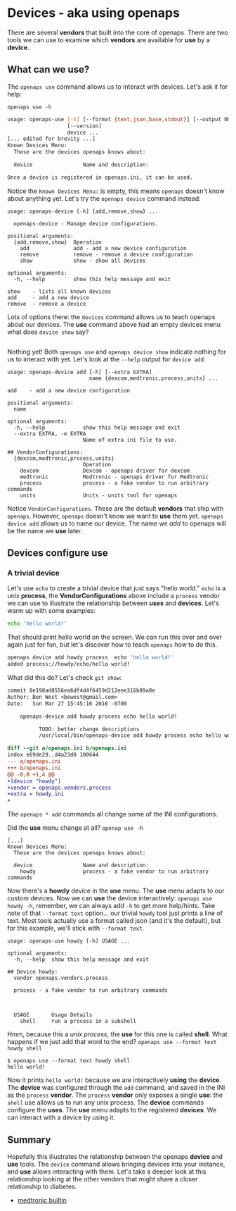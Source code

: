 
# Devices - aka **using** openaps

There are several **vendors** that built into the core of openaps.
There are two tools we can use to examine which **vendors** are available for
**use** by a **device**.

## What can we use?

The `openaps use` command allows us to interact with devices.  Let's ask it for help:

    openaps use -h

```bash
usage: openaps-use [-h] [--format {text,json,base,stdout}] [--output OUTPUT]
                   [--version]
                   device ...
[... edited for brevity ...]
Known Devices Menu:
  These are the devices openaps knows about:

  device                Name and description:

Once a device is registered in openaps.ini, it can be used.
```

Notice the `Known Devices Menu:` is empty, this means `openaps` doesn't know
about anything yet.
Let's try the `openaps device` command instead:

```
usage: openaps-device [-h] {add,remove,show} ...

  openaps-device - Manage device configurations.

positional arguments:
  {add,remove,show}  Operation
    add              add - add a new device configuration
    remove           remove - remove a device configuration
    show             show - show all devices

optional arguments:
  -h, --help         show this help message and exit

show    - lists all known devices
add     - add a new device
remove  - remove a device
```

Lots of options there: the `devices` command allows us to teach openaps about our devices.
The **use** command above had an empty devices menu what does `device show` say?
```
```
Nothing yet!  Both `openaps use` and `openaps device show` indicate nothing for us
to interact with yet.  Let's look at the `--help` output for `device add`:

```
usage: openaps-device add [-h] [--extra EXTRA]
                          name {dexcom,medtronic,process,units} ...

add    - add a new device configuration

positional arguments:
  name

optional arguments:
  -h, --help            show this help message and exit
  --extra EXTRA, -e EXTRA
                        Name of extra ini file to use.

## VendorConfigurations:
  {dexcom,medtronic,process,units}
                        Operation
    dexcom              Dexcom - openaps driver for dexcom
    medtronic           Medtronic - openaps driver for Medtronic
    process             process - a fake vendor to run arbitrary commands
    units               Units - units tool for openaps
```

Notice `VendorConfigurations`.  These are the default **vendors** that ship
with `openaps`.  However, `openaps` doesn't know we want to **use**
them yet.  `openaps device add` allows us to name our device.  The
name we *add* to openaps will be the name we **use** later.

## **Devices** configure **use**

### A trivial device

Let's use `echo` to create a trivial device that just says "hello
world."
`echo` is a unix **process**, the **VendorConfigurations** above include a
`process` vendor we can use to illustrate the relationship between **uses**
and **devices**.
Let's warm up with some examples:

```bash
echo 'hello world!'
```
That should print hello world on the screen.  We can run this over and
over again just for fun, but let's discover how to teach `openaps` how
to do this.

```bash
openaps device add howdy process  echo 'hello world!'
added process://howdy/echo/hello world!
```

What did this do? Let's check `git show`:

```diff
commit 8e198ad8556ea6df4d4f6459d212eee316b89a0e
Author: Ben West <bewest@gmail.com>
Date:   Sun Mar 27 15:45:16 2016 -0700

    openaps-device add howdy process echo hello world!

          TODO: better change descriptions
          /usr/local/bin/openaps-device add howdy process echo hello world!

diff --git a/openaps.ini b/openaps.ini
index e69de29..d4a23d0 100644
--- a/openaps.ini
+++ b/openaps.ini
@@ -0,0 +1,4 @@
+[device "howdy"]
+vendor = openaps.vendors.process
+extra = howdy.ini
+
```

The `openaps * add` commands all change some of the INI configurations.

Did the **use** menu change at all? `openap use -h`

```
[...]
Known Devices Menu:
  These are the devices openaps knows about:

  device                Name and description:
    howdy               process - a fake vendor to run arbitrary commands

```

Now there's a **howdy** device in the **use** menu.  The **use** menu adapts
to our custom devices.  Now we can **use** the device interactively: `openaps
use howdy -h`, remember, we can always add `-h` to get more help/hints.
Take note of that `--format text` option... our trivial `howdy` tool just
prints a line of text.  Most tools actually use a format called json (and it's
the default), but for this example, we'll stick with `--format text`.

```
usage: openaps-use howdy [-h] USAGE ...

optional arguments:
  -h, --help  show this help message and exit

## Device howdy:
  vendor openaps.vendors.process

  process - a fake vendor to run arbitrary commands



  USAGE       Usage Details
    shell     run a process in a subshell
```

Hmm, because this a *unix process*, the **use** for this one is called
**shell**.  What happens if we just add that word to the end? `openaps use
--format text howdy shell`

```
$ openaps use --format text howdy shell
hello world!
```

Now it prints `hello world!` because we are interactively **using** the
**device**.  The **device** was configured through the `add` command, and
saved in the INI as the `process` **vendor**.  The `process` **vendor** only
exposes a single **use**: the `shell` use allows us to run any unix process.
The **device** commands configure the **uses**.  The **use** menu adapts to
the registered **devices**.  We can interact with a device by using it.


## Summary

Hopefully this illustrates the relationship between the openaps **device** and
**use** tools.  The `device` command allows bringing devices into your
instance, and **use** allows interacting with them.  Let's take a deeper look
at this relationship looking at the other vendors that might share a closer
relationship to diabetes.

  * [medtronic builtin]


[medtronic builtin]: medtronic.md
[dexcom builtin]: dexcom.md
[overview]: ../overview.md

